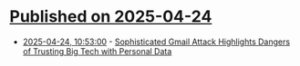 # [Published on 2025-04-24](index.md)

* [2025-04-24, 10:53:00](https://soylentnews.org/article.pl?sid=25/04/23/1515240&from=rss) - [Sophisticated Gmail Attack Highlights Dangers of Trusting Big Tech with Personal Data](https://soylentnews.org/article.pl?sid=25/04/23/1515240&from=rss)

